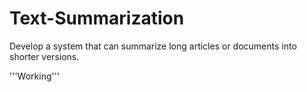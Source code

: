 # Text-Summarization
Develop a system that can summarize long articles or documents into shorter versions.

'''Working'''
